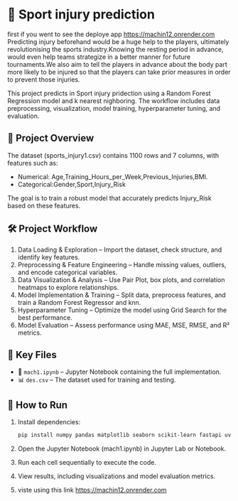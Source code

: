 # 🏡 Sport injury prediction
first if you went to see the deploye app https://machin12.onrender.com
Predicting injury beforehand would be a huge help to the players, ultimately revolutionising the sports industry.Knowing the resting period in advance, would even help teams strategize in a better manner for future tournaments.We also aim to tell the players in advance about the body part more likely to be injured so that the players can take prior measures in order to prevent those injuries.

This project predicts in Sport injury pridection using a Random Forest Regression model and k nearest nighboring. The workflow includes data preprocessing, visualization, model training, hyperparameter tuning, and evaluation.

## 📌 Project Overview

The dataset (sports_injury1.csv) contains 1100 rows and 7 columns, with features such as:

- Numerical: Age,Training_Hours_per_Week,Previous_Injuries,BMI.
- Categorical:Gender,Sport,Injury_Risk

The goal is to train a robust model that accurately predicts Injury_Risk based on these features.

## 🛠 Project Workflow

1. Data Loading & Exploration – Import the dataset, check structure, and identify key features.
2. Preprocessing & Feature Engineering – Handle missing values, outliers, and encode categorical variables.
3. Data Visualization & Analysis – Use Pair Plot, box plots, and correlation heatmaps to explore relationships.
4. Model Implementation & Training – Split data, preprocess features, and train a Random Forest Regressor and knn.
5. Hyperparameter Tuning – Optimize the model using Grid Search for the best performance.
6. Model Evaluation – Assess performance using MAE, MSE, RMSE, and R² metrics.

## 📂 Key Files

- 📜 `mach1.ipynb` – Jupyter Notebook containing the full implementation.
- 📊 `des.csv` – The dataset used for training and testing.
## 🚀 How to Run

1. Install dependencies:

   ```bash
   pip install numpy pandas matplotlib seaborn scikit-learn fastapi uvicorn joblib pydantic python-multipart

   ```

2. Open the Jupyter Notebook (mach1.ipynb) in Jupyter Lab or Notebook.

3. Run each cell sequentially to execute the code.

4. View results, including visualizations and model evaluation metrics.
5. viste using this link https://machin12.onrender.com
